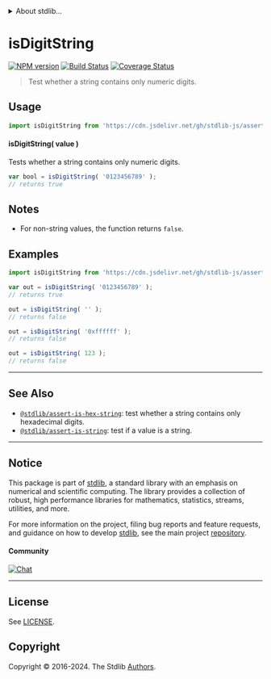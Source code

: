 <!--

@license Apache-2.0

Copyright (c) 2018 The Stdlib Authors.

Licensed under the Apache License, Version 2.0 (the "License");
you may not use this file except in compliance with the License.
You may obtain a copy of the License at

   http://www.apache.org/licenses/LICENSE-2.0

Unless required by applicable law or agreed to in writing, software
distributed under the License is distributed on an "AS IS" BASIS,
WITHOUT WARRANTIES OR CONDITIONS OF ANY KIND, either express or implied.
See the License for the specific language governing permissions and
limitations under the License.

-->


<details>
  <summary>
    About stdlib...
  </summary>
  <p>We believe in a future in which the web is a preferred environment for numerical computation. To help realize this future, we've built stdlib. stdlib is a standard library, with an emphasis on numerical and scientific computation, written in JavaScript (and C) for execution in browsers and in Node.js.</p>
  <p>The library is fully decomposable, being architected in such a way that you can swap out and mix and match APIs and functionality to cater to your exact preferences and use cases.</p>
  <p>When you use stdlib, you can be absolutely certain that you are using the most thorough, rigorous, well-written, studied, documented, tested, measured, and high-quality code out there.</p>
  <p>To join us in bringing numerical computing to the web, get started by checking us out on <a href="https://github.com/stdlib-js/stdlib">GitHub</a>, and please consider <a href="https://opencollective.com/stdlib">financially supporting stdlib</a>. We greatly appreciate your continued support!</p>
</details>

# isDigitString

[![NPM version][npm-image]][npm-url] [![Build Status][test-image]][test-url] [![Coverage Status][coverage-image]][coverage-url] <!-- [![dependencies][dependencies-image]][dependencies-url] -->

> Test whether a string contains only numeric digits.



<section class="usage">

## Usage

```javascript
import isDigitString from 'https://cdn.jsdelivr.net/gh/stdlib-js/assert-is-digit-string@deno/mod.js';
```

#### isDigitString( value )

Tests whether a string contains only numeric digits.

```javascript
var bool = isDigitString( '0123456789' );
// returns true
```

</section>

<!-- /.usage -->

<section class="notes">

## Notes

-   For non-string values, the function returns `false`.

</section>

<!-- /.notes -->

<section class="examples">

## Examples

<!-- eslint no-undef: "error" -->

```javascript
import isDigitString from 'https://cdn.jsdelivr.net/gh/stdlib-js/assert-is-digit-string@deno/mod.js';

var out = isDigitString( '0123456789' );
// returns true

out = isDigitString( '' );
// returns false

out = isDigitString( '0xffffff' );
// returns false

out = isDigitString( 123 );
// returns false
```

</section>

<!-- /.examples -->



<!-- Section for related `stdlib` packages. Do not manually edit this section, as it is automatically populated. -->

<section class="related">

* * *

## See Also

-   <span class="package-name">[`@stdlib/assert-is-hex-string`][@stdlib/assert/is-hex-string]</span><span class="delimiter">: </span><span class="description">test whether a string contains only hexadecimal digits.</span>
-   <span class="package-name">[`@stdlib/assert-is-string`][@stdlib/assert/is-string]</span><span class="delimiter">: </span><span class="description">test if a value is a string.</span>

</section>

<!-- /.related -->

<!-- Section for all links. Make sure to keep an empty line after the `section` element and another before the `/section` close. -->


<section class="main-repo" >

* * *

## Notice

This package is part of [stdlib][stdlib], a standard library with an emphasis on numerical and scientific computing. The library provides a collection of robust, high performance libraries for mathematics, statistics, streams, utilities, and more.

For more information on the project, filing bug reports and feature requests, and guidance on how to develop [stdlib][stdlib], see the main project [repository][stdlib].

#### Community

[![Chat][chat-image]][chat-url]

---

## License

See [LICENSE][stdlib-license].


## Copyright

Copyright &copy; 2016-2024. The Stdlib [Authors][stdlib-authors].

</section>

<!-- /.stdlib -->

<!-- Section for all links. Make sure to keep an empty line after the `section` element and another before the `/section` close. -->

<section class="links">

[npm-image]: http://img.shields.io/npm/v/@stdlib/assert-is-digit-string.svg
[npm-url]: https://npmjs.org/package/@stdlib/assert-is-digit-string

[test-image]: https://github.com/stdlib-js/assert-is-digit-string/actions/workflows/test.yml/badge.svg?branch=v0.2.2
[test-url]: https://github.com/stdlib-js/assert-is-digit-string/actions/workflows/test.yml?query=branch:v0.2.2

[coverage-image]: https://img.shields.io/codecov/c/github/stdlib-js/assert-is-digit-string/main.svg
[coverage-url]: https://codecov.io/github/stdlib-js/assert-is-digit-string?branch=main

<!--

[dependencies-image]: https://img.shields.io/david/stdlib-js/assert-is-digit-string.svg
[dependencies-url]: https://david-dm.org/stdlib-js/assert-is-digit-string/main

-->

[chat-image]: https://img.shields.io/gitter/room/stdlib-js/stdlib.svg
[chat-url]: https://app.gitter.im/#/room/#stdlib-js_stdlib:gitter.im

[stdlib]: https://github.com/stdlib-js/stdlib

[stdlib-authors]: https://github.com/stdlib-js/stdlib/graphs/contributors

[cli-section]: https://github.com/stdlib-js/assert-is-digit-string#cli
[cli-url]: https://github.com/stdlib-js/assert-is-digit-string/tree/cli
[@stdlib/assert-is-digit-string]: https://github.com/stdlib-js/assert-is-digit-string/tree/main

[umd]: https://github.com/umdjs/umd
[es-module]: https://developer.mozilla.org/en-US/docs/Web/JavaScript/Guide/Modules

[deno-url]: https://github.com/stdlib-js/assert-is-digit-string/tree/deno
[deno-readme]: https://github.com/stdlib-js/assert-is-digit-string/blob/deno/README.md
[umd-url]: https://github.com/stdlib-js/assert-is-digit-string/tree/umd
[umd-readme]: https://github.com/stdlib-js/assert-is-digit-string/blob/umd/README.md
[esm-url]: https://github.com/stdlib-js/assert-is-digit-string/tree/esm
[esm-readme]: https://github.com/stdlib-js/assert-is-digit-string/blob/esm/README.md
[branches-url]: https://github.com/stdlib-js/assert-is-digit-string/blob/main/branches.md

[stdlib-license]: https://raw.githubusercontent.com/stdlib-js/assert-is-digit-string/main/LICENSE

[standard-streams]: https://en.wikipedia.org/wiki/Standard_streams

[mdn-regexp]: https://developer.mozilla.org/en-US/docs/Web/JavaScript/Guide/Regular_Expressions

<!-- <related-links> -->

[@stdlib/assert/is-hex-string]: https://github.com/stdlib-js/assert-is-hex-string/tree/deno

[@stdlib/assert/is-string]: https://github.com/stdlib-js/assert-is-string/tree/deno

<!-- </related-links> -->

</section>

<!-- /.links -->
